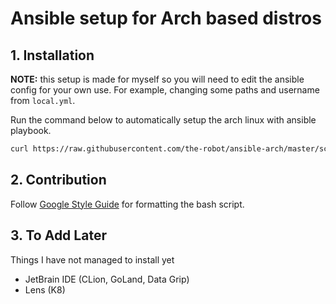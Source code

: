 # Ansible setup for Arch based distros

## 1. Installation

**NOTE:** this setup is made for myself so you will need to edit the ansible config for your own use. For example, changing some paths and username from `local.yml`.

Run the command below to automatically setup the arch linux with ansible playbook.

```sh
curl https://raw.githubusercontent.com/the-robot/ansible-arch/master/scripts/install.sh | sudo bash
```

## 2. Contribution

Follow [Google Style Guide](https://google.github.io/styleguide/shellguide.html) for formatting the bash script.

## 3. To Add Later

Things I have not managed to install yet

- JetBrain IDE (CLion, GoLand, Data Grip)
- Lens (K8)

